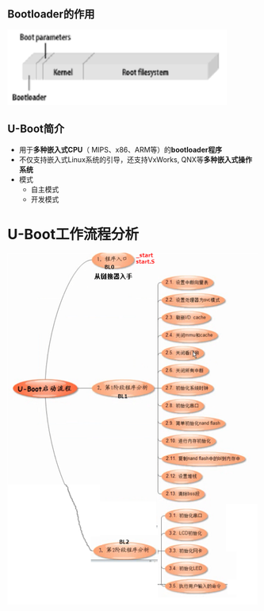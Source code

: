 ## Bootloader的作用
![](../photo/Pasted%20image%2020230422184024.png)

## U-Boot简介
- 用于**多种嵌入式CPU**（ MIPS、x86、ARM等）的**bootloader程序**
- 不仅支持嵌入式Linux系统的引导，还支持VxWorks, QNX等**多种嵌入式操作系统**
- 模式
	- 自主模式
	- 开发模式

# U-Boot工作流程分析
![](../photo/Pasted%20image%2020230423105115.png)
